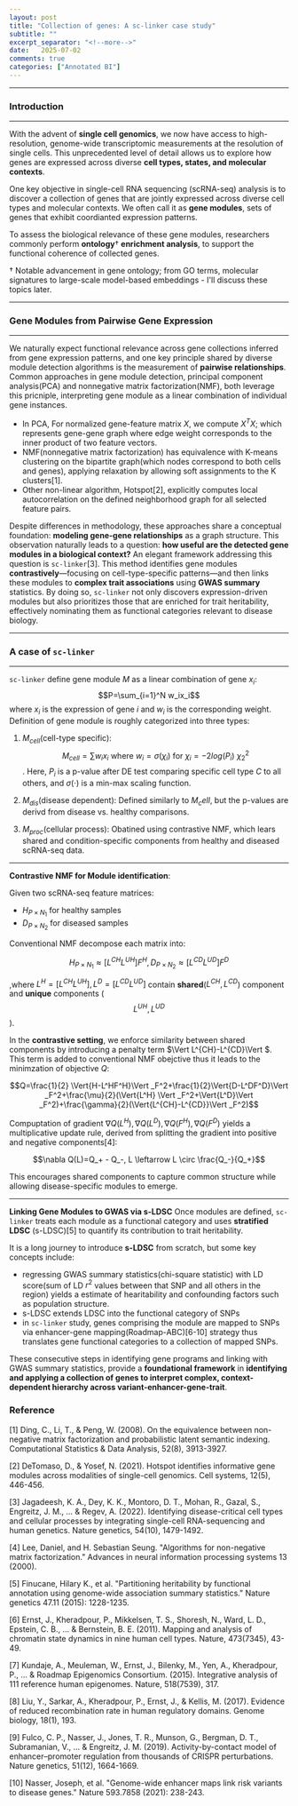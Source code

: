 ```yaml
---
layout: post
title: "Collection of genes: A sc-linker case study"
subtitle: ""
excerpt_separator: "<!--more-->"
date:	2025-07-02
comments: true
categories: ["Annotated BI"]
---
```


---
### Introduction
---

With the advent of **single cell genomics**, we now have access to high-resolution, genome-wide transcriptomic measurements at the resolution of single cells. This unprecedented level of detail allows us to explore how genes are expressed across diverse **cell types, states, and molecular contexts**. 

One key objective in single-cell RNA sequencing (scRNA-seq) analysis is to discover a collection of genes that are jointly expressed across diverse cell types and molecular contexts. We often call it as **gene modules**, sets of genes that exhibit coordianted expression patterns.

To assess the biological relevance of these gene modules, researchers commonly perform **ontology**$\dagger$ **enrichment analysis**, to support the functional coherence of collected genes. 

$\dagger$ Notable advancement in gene ontology; from GO terms, molecular signatures to large-scale model-based embeddings - I'll discuss these topics later.

---
### Gene Modules from Pairwise Gene Expression
---

We naturally expect functional relevance across gene collections inferred from gene expression patterns, and one key principle shared by diverse module detection algorithms is the measurement of **pairwise relationships**. Common approaches in gene module detection, principal component analysis(PCA) and nonnegative matrix factorization(NMF), both leverage this pricniple, interpreting gene module as a linear combination of individual gene instances. 
- In PCA, For normalized gene-feature matrix $X$, we compute $X^TX$; which represents gene-gene graph where edge weight corresponds to the inner product of two feature vectors.
- NMF(nonnegative matrix factorization) has equivalence with K-means clustering on the bipartite graph(which nodes correspond to both cells and genes), applying relaxation by allowing soft assignments to the K clusters[1].
- Other non-linear algorithm, Hotspot[2], explicitly computes local autocorrelation on the defined neighborhood graph for all selected feature pairs.

Despite differences in methodology, these approaches share a conceptual foundation: **modeling gene-gene relationships** as a graph structure. This observation naturally leads to a question: **how useful are the detected gene modules in a biological context?** An elegant framework addressing this question is `sc-linker`[3]. This method identifies gene modules **contrastively**—focusing on cell-type-specific patterns—and then links these modules to **complex trait associations** using **GWAS summary** statistics. By doing so, `sc-linker` not only discovers expression-driven modules but also prioritizes those that are enriched for trait heritability, effectively nominating them as functional categories relevant to disease biology.

---
### A case of `sc-linker`
---
`sc-linker` define gene module $M$ as a linear combination of gene $x_i$:
$$P=\sum_{i=1}^N w_ix_i$$
where $x_i$ is the expression of gene $i$ and $w_i$ is the corresponding weight. Definition of gene module is roughly categorized into three types: 
1. $M_{cell}$(cell-type specific): $$M_{cell}=\sum w_ix_i \text{ where } w_i=\sigma(\chi_i) \text{ for } \chi_i=-2log(P_i)~\chi_2^2$$. Here, $P_i$ is a p-value after DE test comparing specific cell type $C$ to all others, and $\sigma(\cdot)$ is a min-max scaling function.
  
2. $M_{dis}$(disease dependent): Defined similarly to $M_cell$, but the p-values are derivd from disease vs. healthy comparisons.

3. $M_{proc}$(cellular process): Obatined using contrastive NMF, which lears shared and condition-specific components from healthy and diseased scRNA-seq data.

---
**Contrastive NMF for Module identification**:

Given two scRNA-seq feature matrices:
- $H_{P\times N_1}$ for healthy samples
- $D_{P\times N_2}$ for diseased samples
  
Conventional NMF decompose each matrix into:

$$H_{P\times N_1}\approx [L^{CH}L^{UH}]F^H, D_{P\times N_2}\approx [L^{CD}L^{UD}]F^D$$

,where $L^H=[L^{CH} L^{UH}], L^D=[L^{CD}L^{UD}]$ contain **shared**($L^{CH}, L^{CD}$) component and **unique** components ($$L^{UH}, L^{UD}$$).

In the **contrastive setting**, we enforce similarity between shared components by introducing a penalty term $\Vert L^{CH}-L^{CD}\Vert $. This term is added to conventional NMF obejctive thus it leads to the minimzation of objective $Q$:

$$Q=\frac{1}{2} \Vert{H-L^HF^H}\Vert _F^2+\frac{1}{2}\Vert{D-L^DF^D}\Vert _F^2+\frac{\mu}{2}(\Vert{L^H} \Vert _F^2+\Vert{L^D}\Vert _F^2)+\frac{\gamma}{2}(\Vert{L^{CH}-L^{CD}}\Vert _F^2)$$

Compuptation of gradient $\nabla Q(L^H), \nabla Q(L^D), \nabla Q(F^H), \nabla Q(F^D)$ yields a multiplicative update rule, derived from splitting the gradient into positive and negative components[4]:

$$\nabla Q(L)=Q_+ - Q_-, L \leftarrow L \circ \frac{Q_-}{Q_+}$$

This encourages shared components to capture common structure while allowing disease-specific modules to emerge.

---
**Linking Gene Modules to GWAS via s-LDSC**
Once modules are defined, `sc-linker` treats each module as a functional category and uses **stratified LDSC** (s-LDSC)[5] to quantify its contribution to trait heritability.

It is a long journey to introduce **s-LDSC** from scratch, but some key concepts include:
- regressing GWAS summary statistics(chi-square statistic) with LD score(sum of LD $r^2$ values between that SNP and all others in the region) yields a estimate of hearitability and confounding factors such as population structure.
- s-LDSC extends LDSC into the functional category of SNPs
- in `sc-linker` study, genes comprising the module are mapped to SNPs via enhancer-gene mapping(Roadmap-ABC)[6-10] strategy thus translates gene functional categories to a collection of mapped SNPs.

These consecutive steps in identifying gene programs and linking with GWAS summary statistics, provide a **foundational framework** in **identifying and applying a collection of genes to interpret complex, context-dependent hierarchy across variant-enhancer-gene-trait**.

### Reference
[1] Ding, C., Li, T., & Peng, W. (2008). On the equivalence between non-negative matrix factorization and probabilistic latent semantic indexing. Computational Statistics & Data Analysis, 52(8), 3913-3927.

[2] DeTomaso, D., & Yosef, N. (2021). Hotspot identifies informative gene modules across modalities of single-cell genomics. Cell systems, 12(5), 446-456.

[3] Jagadeesh, K. A., Dey, K. K., Montoro, D. T., Mohan, R., Gazal, S., Engreitz, J. M., ... & Regev, A. (2022). Identifying disease-critical cell types and cellular processes by integrating single-cell RNA-sequencing and human genetics. Nature genetics, 54(10), 1479-1492.

[4] Lee, Daniel, and H. Sebastian Seung. "Algorithms for non-negative matrix factorization." Advances in neural information processing systems 13 (2000).

[5] Finucane, Hilary K., et al. "Partitioning heritability by functional annotation using genome-wide association summary statistics." Nature genetics 47.11 (2015): 1228-1235.

[6] Ernst, J., Kheradpour, P., Mikkelsen, T. S., Shoresh, N., Ward, L. D., Epstein, C. B., ... & Bernstein, B. E. (2011). Mapping and analysis of chromatin state dynamics in nine human cell types. Nature, 473(7345), 43-49.

[7] Kundaje, A., Meuleman, W., Ernst, J., Bilenky, M., Yen, A., Kheradpour, P., ... & Roadmap Epigenomics Consortium. (2015). Integrative analysis of 111 reference human epigenomes. Nature, 518(7539), 317.

[8] Liu, Y., Sarkar, A., Kheradpour, P., Ernst, J., & Kellis, M. (2017). Evidence of reduced recombination rate in human regulatory domains. Genome biology, 18(1), 193.

[9] Fulco, C. P., Nasser, J., Jones, T. R., Munson, G., Bergman, D. T., Subramanian, V., ... & Engreitz, J. M. (2019). Activity-by-contact model of enhancer–promoter regulation from thousands of CRISPR perturbations. Nature genetics, 51(12), 1664-1669.

[10] Nasser, Joseph, et al. "Genome-wide enhancer maps link risk variants to disease genes." Nature 593.7858 (2021): 238-243.
